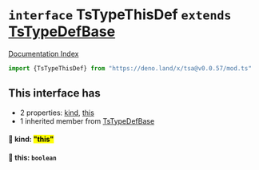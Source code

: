 # `interface` TsTypeThisDef `extends` [TsTypeDefBase](../private.interface.TsTypeDefBase/README.md)

[Documentation Index](../README.md)

```ts
import {TsTypeThisDef} from "https://deno.land/x/tsa@v0.0.57/mod.ts"
```

## This interface has

- 2 properties:
[kind](#-kind-this),
[this](#-this-boolean)
- 1 inherited member from [TsTypeDefBase](../private.interface.TsTypeDefBase/README.md)


#### 📄 kind: <mark>"this"</mark>



#### 📄 this: `boolean`



